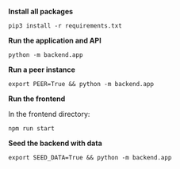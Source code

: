 **Install all packages**

```
pip3 install -r requirements.txt
```

**Run the application and API**

```
python -m backend.app
```

**Run a peer instance**

```
export PEER=True && python -m backend.app
```

**Run the frontend**

In the frontend directory:

```
npm run start
```

**Seed the backend with data**

```
export SEED_DATA=True && python -m backend.app
```
